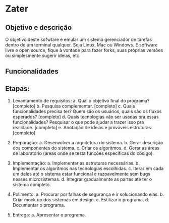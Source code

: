 # Zater
## Objetivo e descrição
O objetivo deste sofwtare é emular um sistema gerenciador de tarefas dentro de um terminal qualquer. Seja Linux, Mac ou Windows. É software livre e open source, fique à vontade para fazer forks, suas próprias versões ou simplesmente sugerir ideias, etc.
## Funcionalidades

## Etapas:

1. Levantamento de requisitos:
a. Qual o objetivo final do programa? [completo]
b. Pesquisa complementar. [completo]
c. Quais funcionalidades precisa ter? Quem são os usuários, quais são os fluxos esperados? [completo]
d. Quais tecnologias vão ser usadas pra essas funcionalidades? Pesquisar o que pode ajudar a trazer isso pra realidade. [completo]
e. Anotação de ideias e prováveis estruturas. [completo]

2. Preparação:
a. Desenvolver a arquitetura do sistema.
b. Gerar descrição dos componentes do sistema.
c. Criar os algoritmos.
d. Gerar as áreas de laboratório (áreas onde se testa funções específicas do código).

3. Implementação:
a. Implementar as estruturas necessárias.
b. Implementar os algoritmos nas tecnologias escolhidas.
c. Iterar em cada um deles até o sistema estar funcional e razoavelmente sem bugs nesses microsistemas.
d. Integrar gradualmente as partes até ter o sistema completo.

4. Polimento:
a. Procurar por falhas de segurança e ir solucionando elas.
b. Criar mock up dos sistemas em design.
c. Estilizar o programa.
d. Documentar o programa.

5. Entrega:
a. Apresentar o programa.
